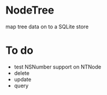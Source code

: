 # NodeTree
map tree data on to a SQLite store

To do
=====

* test NSNumber support on NTNode
* delete
* update
* query
